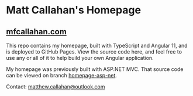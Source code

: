 # Matt Callahan's Homepage

## [mfcallahan.com](https://mfcallahan.com)

This repo contains my homepage, built with TypeScript and Angular 11, and is deployed to GitHub Pages. View the source code here, and feel free to use any or all of it to help build your own Angular application.

My homepage was previously built with ASP.NET MVC. That source code can be viewed on branch [homepage-asp-net](https://github.com/mfcallahan/Homepage/tree/homepage-asp-net).

Contact: matthew.callahan@outlook.com
